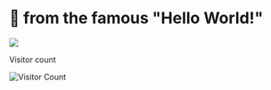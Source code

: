 # 👋  from the famous "Hello World!"</h4>
<img src='https://miro.medium.com/max/1024/1*OohqW5DGh9CQS4hLY5FXzA.png'/>


<p>Visitor count</p>

![Visitor Count](https://profile-counter.glitch.me/jacobmtruong/count.svg)



<!--
**jacobmtruong/jacobmtruong** is a ✨ _special_ ✨ repository because its `README.md` (this file) appears on your GitHub profile.

Here are some ideas to get you started:

- 🔭 I’m currently working on ...
- 🌱 I’m currently learning ...
- 👯 I’m looking to collaborate on ...
- 🤔 I’m looking for help with ...
- 💬 Ask me about ...
- 📫 How to reach me: ...
- 😄 Pronouns: ...
- ⚡ Fun fact: ...
-->
